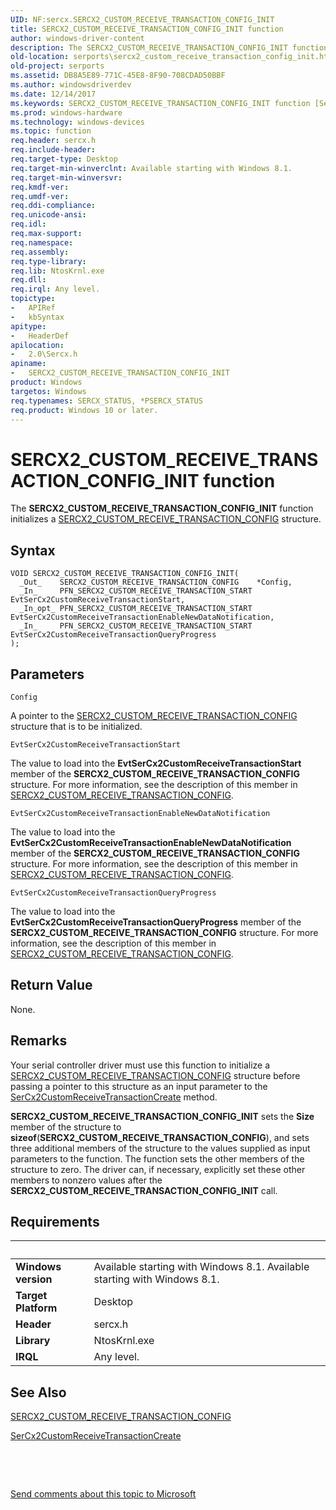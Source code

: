 ```yaml
---
UID: NF:sercx.SERCX2_CUSTOM_RECEIVE_TRANSACTION_CONFIG_INIT
title: SERCX2_CUSTOM_RECEIVE_TRANSACTION_CONFIG_INIT function
author: windows-driver-content
description: The SERCX2_CUSTOM_RECEIVE_TRANSACTION_CONFIG_INIT function initializes a SERCX2_CUSTOM_RECEIVE_TRANSACTION_CONFIG structure.
old-location: serports\sercx2_custom_receive_transaction_config_init.htm
old-project: serports
ms.assetid: DB8A5E89-771C-45E8-8F90-708CDAD50BBF
ms.author: windowsdriverdev
ms.date: 12/14/2017
ms.keywords: SERCX2_CUSTOM_RECEIVE_TRANSACTION_CONFIG_INIT function [Serial Ports], serports.sercx2_custom_receive_transaction_config_init, SERCX2_CUSTOM_RECEIVE_TRANSACTION_CONFIG_INIT, 2/SERCX2_CUSTOM_RECEIVE_TRANSACTION_CONFIG_INIT
ms.prod: windows-hardware
ms.technology: windows-devices
ms.topic: function
req.header: sercx.h
req.include-header: 
req.target-type: Desktop
req.target-min-winverclnt: Available starting with Windows 8.1.
req.target-min-winversvr: 
req.kmdf-ver: 
req.umdf-ver: 
req.ddi-compliance: 
req.unicode-ansi: 
req.idl: 
req.max-support: 
req.namespace: 
req.assembly: 
req.type-library: 
req.lib: NtosKrnl.exe
req.dll: 
req.irql: Any level.
topictype:
-	APIRef
-	kbSyntax
apitype:
-	HeaderDef
apilocation:
-	2.0\Sercx.h
apiname:
-	SERCX2_CUSTOM_RECEIVE_TRANSACTION_CONFIG_INIT
product: Windows
targetos: Windows
req.typenames: SERCX_STATUS, *PSERCX_STATUS
req.product: Windows 10 or later.
---
```



# SERCX2_CUSTOM_RECEIVE_TRANSACTION_CONFIG_INIT function
The <b>SERCX2_CUSTOM_RECEIVE_TRANSACTION_CONFIG_INIT</b> function initializes a <a href="..\sercx\ns-sercx-_sercx2_custom_receive_transaction_config.md">SERCX2_CUSTOM_RECEIVE_TRANSACTION_CONFIG</a> structure.

## Syntax

````
VOID SERCX2_CUSTOM_RECEIVE_TRANSACTION_CONFIG_INIT(
  _Out_    SERCX2_CUSTOM_RECEIVE_TRANSACTION_CONFIG    *Config,
  _In_     PFN_SERCX2_CUSTOM_RECEIVE_TRANSACTION_START EvtSerCx2CustomReceiveTransactionStart,
  _In_opt_ PFN_SERCX2_CUSTOM_RECEIVE_TRANSACTION_START EvtSerCx2CustomReceiveTransactionEnableNewDataNotification,
  _In_     PFN_SERCX2_CUSTOM_RECEIVE_TRANSACTION_START EvtSerCx2CustomReceiveTransactionQueryProgress
);
````

## Parameters

`Config`

A pointer to the <a href="..\sercx\ns-sercx-_sercx2_custom_receive_transaction_config.md">SERCX2_CUSTOM_RECEIVE_TRANSACTION_CONFIG</a> structure that is to be initialized.

`EvtSerCx2CustomReceiveTransactionStart`

The value to load into the <b>EvtSerCx2CustomReceiveTransactionStart</b> member of the <b>SERCX2_CUSTOM_RECEIVE_TRANSACTION_CONFIG</b> structure. For more information, see the description of this member in <a href="..\sercx\ns-sercx-_sercx2_custom_receive_transaction_config.md">SERCX2_CUSTOM_RECEIVE_TRANSACTION_CONFIG</a>.

`EvtSerCx2CustomReceiveTransactionEnableNewDataNotification`

The value to load into the <b>EvtSerCx2CustomReceiveTransactionEnableNewDataNotification</b> member of the <b>SERCX2_CUSTOM_RECEIVE_TRANSACTION_CONFIG</b> structure. For more information, see the description of this member in <a href="..\sercx\ns-sercx-_sercx2_custom_receive_transaction_config.md">SERCX2_CUSTOM_RECEIVE_TRANSACTION_CONFIG</a>.

`EvtSerCx2CustomReceiveTransactionQueryProgress`

The value to load into the <b>EvtSerCx2CustomReceiveTransactionQueryProgress</b> member of the <b>SERCX2_CUSTOM_RECEIVE_TRANSACTION_CONFIG</b> structure. For more information, see the description of this member in <a href="..\sercx\ns-sercx-_sercx2_custom_receive_transaction_config.md">SERCX2_CUSTOM_RECEIVE_TRANSACTION_CONFIG</a>.


## Return Value

None.

## Remarks

Your serial controller driver must use this function to initialize a <a href="..\sercx\ns-sercx-_sercx2_custom_receive_transaction_config.md">SERCX2_CUSTOM_RECEIVE_TRANSACTION_CONFIG</a> structure before passing a pointer to this structure as an input parameter to the <a href="..\sercx\nf-sercx-sercx2customreceivetransactioncreate.md">SerCx2CustomReceiveTransactionCreate</a> method.

<b>SERCX2_CUSTOM_RECEIVE_TRANSACTION_CONFIG_INIT</b> sets the <b>Size</b> member of the structure to <b>sizeof</b>(<b>SERCX2_CUSTOM_RECEIVE_TRANSACTION_CONFIG</b>), and sets three additional members of the structure to the values supplied as input parameters to the function. The function sets the other members of the structure to zero. The driver can, if necessary, explicitly set these other members to nonzero values after the <b>SERCX2_CUSTOM_RECEIVE_TRANSACTION_CONFIG_INIT</b> call.

## Requirements
| &nbsp; | &nbsp; |
| ---- |:---- |
| **Windows version** | Available starting with Windows 8.1. Available starting with Windows 8.1. |
| **Target Platform** | Desktop |
| **Header** | sercx.h |
| **Library** | NtosKrnl.exe |
| **IRQL** | Any level. |

## See Also

<a href="..\sercx\ns-sercx-_sercx2_custom_receive_transaction_config.md">SERCX2_CUSTOM_RECEIVE_TRANSACTION_CONFIG</a>



<a href="..\sercx\nf-sercx-sercx2customreceivetransactioncreate.md">SerCx2CustomReceiveTransactionCreate</a>



 

 

<a href="mailto:wsddocfb@microsoft.com?subject=Documentation%20feedback [serports\serports]:%20SERCX2_CUSTOM_RECEIVE_TRANSACTION_CONFIG_INIT function%20 RELEASE:%20(12/14/2017)&amp;body=%0A%0APRIVACY STATEMENT%0A%0AWe use your feedback to improve the documentation. We don't use your email address for any other purpose, and we'll remove your email address from our system after the issue that you're reporting is fixed. While we're working to fix this issue, we might send you an email message to ask for more info. Later, we might also send you an email message to let you know that we've addressed your feedback.%0A%0AFor more info about Microsoft's privacy policy, see http://privacy.microsoft.com/en-us/default.aspx." title="Send comments about this topic to Microsoft">Send comments about this topic to Microsoft</a>